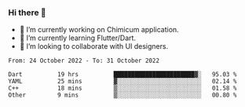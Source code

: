 ### Hi there 👋

<!--
**devcat37/devcat37** is a ✨ _special_ ✨ repository because its `README.md` (this file) appears on your GitHub profile.-->


- 🔭 I’m currently working on Chimicum application.
- 🌱 I’m currently learning Flutter/Dart.
- 👯 I’m looking to collaborate with UI designers.
<!-- - 🤔 I’m looking for help with ... -->

<!--START_SECTION:waka-->

```text
From: 24 October 2022 - To: 31 October 2022

Dart          19 hrs          ███████████████████████▓░   95.03 %
YAML          25 mins         ▓░░░░░░░░░░░░░░░░░░░░░░░░   02.14 %
C++           18 mins         ▒░░░░░░░░░░░░░░░░░░░░░░░░   01.58 %
Other         9 mins          ▒░░░░░░░░░░░░░░░░░░░░░░░░   00.80 %
```

<!--END_SECTION:waka-->
